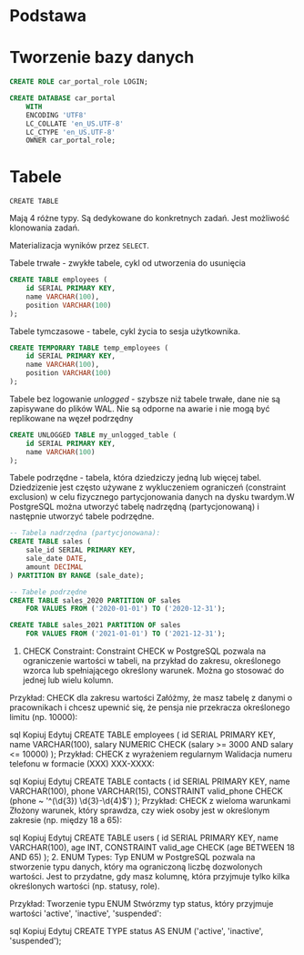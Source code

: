 # Podstawa
# Tworzenie bazy danych
```sql
CREATE ROLE car_portal_role LOGIN;

CREATE DATABASE car_portal
    WITH 
    ENCODING 'UTF8'
    LC_COLLATE 'en_US.UTF-8'
    LC_CTYPE 'en_US.UTF-8'
    OWNER car_portal_role;
```

# Tabele
`CREATE TABLE`

Mają 4 różne typy. Są dedykowane do konkretnych zadań. Jest możliwość klonowania zadań.

Materializacja wyników przez `SELECT`.

Tabele trwałe - zwykłe tabele, cykl od utworzenia do usunięcia
```sql
CREATE TABLE employees (
    id SERIAL PRIMARY KEY,
    name VARCHAR(100),
    position VARCHAR(100)
);

```

Tabele tymczasowe - tabele, cykl życia to sesja użytkownika.
```sql
CREATE TEMPORARY TABLE temp_employees (
    id SERIAL PRIMARY KEY,
    name VARCHAR(100),
    position VARCHAR(100)
);

```
Tabele bez logowanie *unlogged* - szybsze niż tabele trwałe, dane nie są zapisywane do plików WAL. Nie są odporne na awarie i nie mogą być replikowane na węzeł podrzędny
```sql
CREATE UNLOGGED TABLE my_unlogged_table (
    id SERIAL PRIMARY KEY,
    name VARCHAR(100)
);

```
Tabele podrzędne - tabela, która dziedziczy jedną lub więcej tabel. Dziedzizenie jest często używane z wykluczeniem ograniczeń (constraint exclusion) w celu fizycznego partycjonowania danych na dysku twardym.W PostgreSQL można utworzyć tabelę nadrzędną (partycjonowaną) i następnie utworzyć tabele podrzędne.

```sql
-- Tabela nadrzędna (partycjonowana):
CREATE TABLE sales (
    sale_id SERIAL PRIMARY KEY,
    sale_date DATE,
    amount DECIMAL
) PARTITION BY RANGE (sale_date);

-- Tabele podrzędne
CREATE TABLE sales_2020 PARTITION OF sales
    FOR VALUES FROM ('2020-01-01') TO ('2020-12-31');

CREATE TABLE sales_2021 PARTITION OF sales
    FOR VALUES FROM ('2021-01-01') TO ('2021-12-31');

```


1. CHECK Constraint:
Constraint CHECK w PostgreSQL pozwala na ograniczenie wartości w tabeli, na przykład do zakresu, określonego wzorca lub spełniającego określony warunek. Można go stosować do jednej lub wielu kolumn.

Przykład: CHECK dla zakresu wartości
Załóżmy, że masz tabelę z danymi o pracownikach i chcesz upewnić się, że pensja nie przekracza określonego limitu (np. 10000):

sql
Kopiuj
Edytuj
CREATE TABLE employees (
    id SERIAL PRIMARY KEY,
    name VARCHAR(100),
    salary NUMERIC CHECK (salary >= 3000 AND salary <= 10000)
);
Przykład: CHECK z wyrażeniem regularnym
Walidacja numeru telefonu w formacie (XXX) XXX-XXXX:

sql
Kopiuj
Edytuj
CREATE TABLE contacts (
    id SERIAL PRIMARY KEY,
    name VARCHAR(100),
    phone VARCHAR(15),
    CONSTRAINT valid_phone CHECK (phone ~ '^\(\d{3}\) \d{3}-\d{4}$')
);
Przykład: CHECK z wieloma warunkami
Złożony warunek, który sprawdza, czy wiek osoby jest w określonym zakresie (np. między 18 a 65):

sql
Kopiuj
Edytuj
CREATE TABLE users (
    id SERIAL PRIMARY KEY,
    name VARCHAR(100),
    age INT,
    CONSTRAINT valid_age CHECK (age BETWEEN 18 AND 65)
);
2. ENUM Types:
Typ ENUM w PostgreSQL pozwala na stworzenie typu danych, który ma ograniczoną liczbę dozwolonych wartości. Jest to przydatne, gdy masz kolumnę, która przyjmuje tylko kilka określonych wartości (np. statusy, role).

Przykład: Tworzenie typu ENUM
Stwórzmy typ status, który przyjmuje wartości 'active', 'inactive', 'suspended':

sql
Kopiuj
Edytuj
CREATE TYPE status AS ENUM ('active', 'inactive', 'suspended');